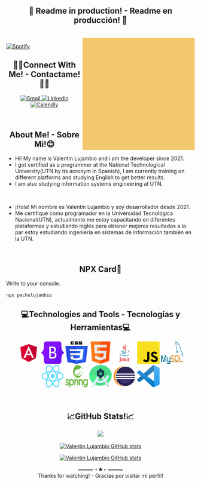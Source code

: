 <div align="center">

## 🚧 Readme in production! - Readme en producción! 🚧
<br>
</div>

<!-- Header -->
<img src="Hi!.gif" alt="Valentin Lujambio"  width="300" height="300" align="right"/>

<!-- Spotify -->
[![Spotify](https://novatorem.sachinchaturvedi93.vercel.app/api/spotify)](https://open.spotify.com/user/valentin.lujambio)

<!-- Social Links -->
<div align="center">

## 🤝🏻Connect With Me! - Contactame!🤝🏻
</div>

<p align="center">
    <!-- Gmail -->
    <a href="mailto:valentin.lujambio@gmail.com" target="_blank"><img alt="Gmail"
            src="https://img.shields.io/badge/-Gmail-EA4335?style=flat-square&logo=Gmail&logoColor=white">
    </a>
    <!-- Linkedin -->
    <a href="https://www.linkedin.com/in/valentin-lujambio/" target="_blank"><img alt="Linkedin"
            src="https://img.shields.io/badge/-Linkedin-0A66C2?style=flat-square&logo=Linkedin&logoColor=white">
    </a>
    <!-- Calendly -->
    <a href="https://calendly.com/valentinlujambio" target="_blank"><img alt="Calendly"
            src="https://img.shields.io/badge/Calendly-Talk%20Me!-blue">
    </a>
</p>
<br>

<!-- About Me -->
<div align="center">

## About Me! - Sobre Mi!😊
</div>

- Hi! My name is Valentin Lujambio and i am the developer since 2021. 
- I got certified as a programmer at the National Technological University(UTN by its acronym in Spanish), I am currently training on different platforms and studying English to get better results.
- I am also studying information systems engineering at UTN.

<br>

- ¡Hola! Mi nombre es Valentin Lujambio y soy desarrollador desde 2021.
- Me certifiqué como programador en la Universidad Tecnológica Nacional(UTN), actualmente me estoy capacitando en diferentes plataformas y estudiando inglés para obtener mejores resultados a la par estoy estudiando ingeniería en sistemas de información también en la UTN.
<br>

<!-- NPX card -->
<div align="center">

## NPX Card🎫
</div>

Write to your console.
```
npx pachulujambio
```

<!-- Technologies -->
<div align="center">

## 💻Technologies and Tools - Tecnologías y Herramientas💻
</div>
<p align="center">
	<img style="margin: auto;" src="https://github.com/pachulujambio/pachulujambio/blob/main/img/angular.png?raw=true" alt=html5 width="60" height="60"/> 
	<img style="margin: auto;" src="https://github.com/pachulujambio/pachulujambio/blob/main/img/bootstrap.png?raw=true" alt=html5 width="60" height="60"/> 
	<img style="margin: auto;" src="https://github.com/pachulujambio/pachulujambio/blob/main/img/css.png?raw=true" alt=html5 width="60" height="60"/> 
	<img style="margin: auto;" src="https://github.com/pachulujambio/pachulujambio/blob/main/img/html.png?raw=true" alt=html5 width="60" height="60"/> 
	<img style="margin: auto;" src="https://github.com/pachulujambio/pachulujambio/blob/main/img/java.png?raw=true" alt=html5 width="60" height="60"/> 
	<img style="margin: auto;" src="https://github.com/pachulujambio/pachulujambio/blob/main/img/js.png?raw=true" alt=html5 width="60" height="60"/> 
	<img style="margin: auto;" src="https://github.com/pachulujambio/pachulujambio/blob/main/img/mysql.png?raw=true" alt=html5 width="60" height="60"/> 
	<img style="margin: auto;" src="https://github.com/pachulujambio/pachulujambio/blob/main/img/react.png?raw=true" alt=html5 width="60" height="60"/> 
	<img style="margin: auto;" src="https://github.com/pachulujambio/pachulujambio/blob/main/img/spring.png?raw=true" alt=html5 width="60" height="60"/> 
	<img style="margin: auto;" src="https://github.com/pachulujambio/pachulujambio/blob/main/img/androidStudio.png?raw=true" alt=html5 width="60" height="60"/> 
	<img style="margin: auto;" src="https://github.com/pachulujambio/pachulujambio/blob/main/img/eclipse.png?raw=true" alt=html5 width="60" height="60"/> 
	<img style="margin: auto;" src="https://github.com/pachulujambio/pachulujambio/blob/main/img/vscode.png?raw=true" alt=html5 width="60" height="60"/> 
</p>
<br>

<!-- GitHub Stats -->
<div align="center">

## 📈GitHub Stats!📈

<!-- counter view -->
![](https://komarev.com/ghpvc/?username=pachulujambio&color=green&style=flat-square)

[![Valentin Lujambio GitHub stats](https://github-readme-stats.vercel.app/api?username=pachulujambio&show_icons=true&theme=merko)](https://github.com/pachulujambio)

[![Valentin Lujambio GitHub stats](https://github-readme-stats.vercel.app/api/top-langs/?username=pachulujambio&layout=compact&theme=merko)](https://github.com/pachulujambio)
</div>

<div align="center">
        ════ ⋆★⋆ ════
        <br>
        Thanks for watching! - Gracias por visitar mi perfil!
</div>



